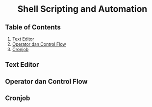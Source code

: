 <div align=center>

# Shell Scripting and Automation

</div>

## Table of Contents

1. [Text Editor](#text-editor)
2. [Operator dan Control Flow](#operator-dan-control-flow)
3. [Cronjob](#cronjob)

## Text Editor

## Operator dan Control Flow

## Cronjob
